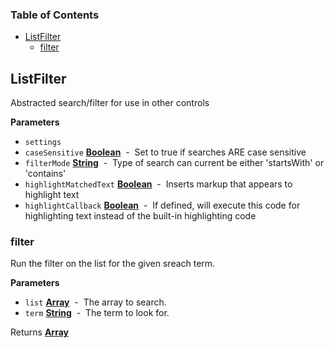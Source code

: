 <!-- Generated by documentation.js. Update this documentation by updating the source code. -->

### Table of Contents

-   [ListFilter](#listfilter)
    -   [filter](#filter)

## ListFilter

Abstracted search/filter for use in other controls

**Parameters**

-   `settings`  
-   `caseSensitive` **[Boolean](https://developer.mozilla.org/en-US/docs/Web/JavaScript/Reference/Global_Objects/Boolean)**  -  Set to true if searches ARE case sensitive
-   `filterMode` **[String](https://developer.mozilla.org/en-US/docs/Web/JavaScript/Reference/Global_Objects/String)**  -  Type of search can current be either 'startsWith' or 'contains'
-   `highlightMatchedText` **[Boolean](https://developer.mozilla.org/en-US/docs/Web/JavaScript/Reference/Global_Objects/Boolean)**  -  Inserts markup that appears to highlight text
-   `highlightCallback` **[Boolean](https://developer.mozilla.org/en-US/docs/Web/JavaScript/Reference/Global_Objects/Boolean)**  -  If defined, will execute this code for highlighting text instead of the built-in highlighting code

### filter

Run the filter on the list for the given sreach term.

**Parameters**

-   `list` **[Array](https://developer.mozilla.org/en-US/docs/Web/JavaScript/Reference/Global_Objects/Array)**  -  The array to search.
-   `term` **[String](https://developer.mozilla.org/en-US/docs/Web/JavaScript/Reference/Global_Objects/String)**  -  The term to look for.

Returns **[Array](https://developer.mozilla.org/en-US/docs/Web/JavaScript/Reference/Global_Objects/Array)** 
